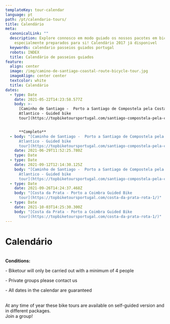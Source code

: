 ```yaml
---
templateKey: tour-calendar
language: pt
path: /pt/calendario-tours/
title: Calendário
meta:
  canonicalLink: ""
  description: Explore connosco em modo guiado os nossos pacotes em bicicleta
    especialmente preparados para si! Calendário 2017 já disponivel
  keywords: calendario passeios guiados portugal
  robots: INDEX
  title: Calendário de passeios guiados
feature:
  align: center
  image: /img/camino-de-santiago-coastal-route-bicycle-tour.jpg
  imageAlign: center center
  textcolor: white
  title: Calendário
dates:
  - type: Date
    date: 2021-05-22T14:23:58.577Z
    body: >-
      [Caminho de Santiago -  Porto a Santiago de Compostela pela Costa do
      Atlantico - Guided bike
      tour](https://topbiketoursportugal.com/santiago-compostela-pela-costa/)


      **Completo**
  - body: "[Caminho de Santiago -  Porto a Santiago de Compostela pela Costa do
      Atlantico - Guided bike
      tour](https://topbiketoursportugal.com/santiago-compostela-pela-costa/)"
    date: 2021-06-29T11:52:25.780Z
    type: Date
  - type: Date
    date: 2021-09-12T12:14:30.125Z
    body: "[Caminho de Santiago -  Porto a Santiago de Compostela pela Costa do
      Atlantico - Guided bike
      tour](https://topbiketoursportugal.com/santiago-compostela-pela-costa/)"
  - type: Date
    date: 2021-09-26T14:24:37.468Z
    body: "[Costa da Prata - Porto a Coimbra Guided Bike
      tour](https://topbiketoursportugal.com/costa-da-prata-rota-1/)"
  - type: Date
    date: 2021-10-03T14:25:30.300Z
    body: "[Costa da Prata - Porto a Coimbra Guided Bike
      tour](https://topbiketoursportugal.com/costa-da-prata-rota-1/)"
---
```

# Calendário

\
**Conditions:**

\- Biketour will only be carried out with a minimum of 4 people

\- Private groups please contact us

\- All dates in the calendar are guaranteed

\
At any time of year these bike tours are available on self-guided version and in different packages.
\
Join a group!
